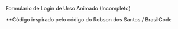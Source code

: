 Formulario de Login de Urso Animado (Incompleto)







**Código inspirado pelo código do Robson dos Santos / BrasilCode